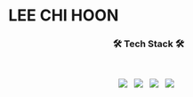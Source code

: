 # LEE CHI HOON


### <h3 align="center"><b>🛠 Tech Stack 🛠</b></h3>
</br>
<p align="center">
<img src="https://img.shields.io/badge/Swift-FA7343?style=for-the-badge&logo=swift&logoColor=white"/></a> &nbsp
<img src="https://img.shields.io/badge/Java-ED8B00?style=for-the-badge&logo=java&logoColor=white"/></a> &nbsp
<img src="https://img.shields.io/badge/mysql-4479A1?style=for-the-badge&logo=nbsp&logoColor=white"/></a> &nbsp
<img src="https://img.shields.io/badge/reactivex-B7178C?style=for-the-badge&logo=B7178C&logoColor=white"/></a> &nbsp
<!--
**logicHoon-bit/logicHoon-bit** is a ✨ _special_ ✨ repository because its `README.md` (this file) appears on your GitHub profile.

Here are some ideas to get you started:

- 🔭 I’m currently working on ...
- 🌱 I’m currently learning ...
- 👯 I’m looking to collaborate on ...
- 🤔 I’m looking for help with ...
- 💬 Ask me about ...
- 📫 How to reach me: ...
- 😄 Pronouns: ...
- ⚡ Fun fact: ...
-->
